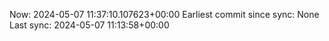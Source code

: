 Now: 2024-05-07 11:37:10.107623+00:00 Earliest commit since sync: None Last sync: 2024-05-07 11:13:58+00:00
